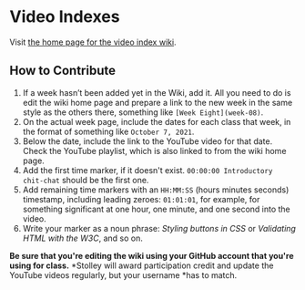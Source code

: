 # Video Indexes

Visit [the home page for the video index wiki](/fwd-2021/video-indexes/wiki).

## How to Contribute

1. If a week hasn’t been added yet in the Wiki, add it. All you need to do is edit the wiki home
   page and prepare a link to the new week in the same style as the others there, something like
   `[Week Eight](week-08)`.
2. On the actual week page, include the dates for each class that week, in the format of something
   like `October 7, 2021`.
3. Below the date, include the link to the YouTube video for that date. Check the YouTube playlist,
   which is also linked to from the wiki home page.
4. Add the first time marker, if it doesn't exist. `00:00:00 Introductory chit-chat` should be the
   first one.
5. Add remaining time markers with an `HH:MM:SS` (hours minutes seconds) timestamp, including
   leading zeroes: `01:01:01`, for example, for something significant at one hour, one minute, and
   one second into the video.
6. Write your marker as a noun phrase: *Styling buttons in CSS* or *Validating HTML with the W3C*,
   and so on.

**Be sure that you're editing the wiki using your GitHub account that you're using for class.**
*Stolley will award participation credit and update the YouTube videos regularly, but your username
*has to match.

